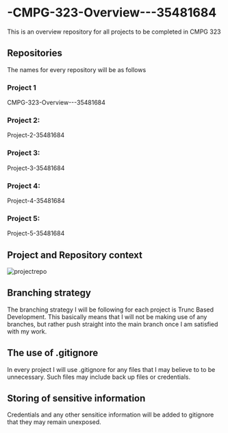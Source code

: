 # -CMPG-323-Overview---35481684
This is an overview repository for all projects to be completed in CMPG 323
## Repositories
The names for every repository will be as follows
### Project 1
CMPG-323-Overview---35481684
### Project 2:
Project-2-35481684
### Project 3:
Project-3-35481684
### Project 4:
Project-4-35481684
### Project 5:
Project-5-35481684

## Project and Repository context

![projectrepo](https://user-images.githubusercontent.com/110601881/184497395-29cd3c2d-9acb-42ad-91e3-eada4c9f715b.jpg)

## Branching strategy
The branching strategy I will be following for each project is Trunc Based Development. This basically means that I will not be making use of any branches, but rather push straight into the main branch once I am satisfied with my work.
## The use of .gitignore
In every project I will use .gitignore for any files that I may believe to to be unnecessary. Such files may include back up files or credentials. 
## Storing of sensitive information
Credentials and any other sensitice information will be added to gitignore that they may remain unexposed.
